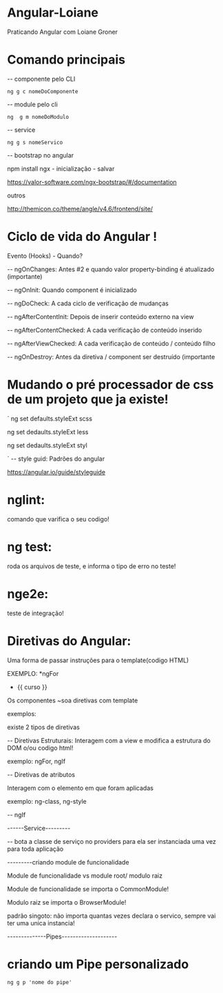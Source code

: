 # Angular-Loiane
Praticando Angular com Loiane Groner


# Comando principais

-- componente pelo CLI

`ng g c nomeDoComponente`

-- module pelo cli

`ng  g m nomeDoModulo`

-- service 

`ng g s nomeServico`


-- bootstrap no angular

npm install ngx - inicialização - salvar

https://valor-software.com/ngx-bootstrap/#/documentation

outros 

http://themicon.co/theme/angle/v4.6/frontend/site/



# Ciclo de vida do Angular ! 

Evento (Hooks) -  Quando?

-- ngOnChanges: Antes #2 e quando valor property-binding é atualizado (importante)

-- ngOnInit: Quando component é inicializado

-- ngDoCheck: A cada ciclo de verificação de mudanças

-- ngAfterContentInit: Depois de inserir conteúdo externo na view

-- ngAfterContentChecked: A cada verificação de conteúdo inserido

-- ngAfterViewChecked: A cada verificação de conteúdo / conteúdo filho

-- ngOnDestroy: Antes da diretiva / component ser destruído (importante

# Mudando o pré processador de css de um projeto que ja existe!
 
`
ng set defaults.styleExt scss

ng set dedaults.styleExt less

ng set dedaults.styleExt styl

`
-- style guid: Padrões do angular

https://angular.io/guide/styleguide


# nglint: 
comando que varifica o seu codigo!


# ng test: 
roda os arquivos de teste, e informa o tipo de erro no teste!


# nge2e:
 teste de integração!

# Diretivas do Angular:

Uma forma de passar instruções para o template(codigo HTML)


EXEMPLO: *ngFor

<ul>
    <li *ngFor="let curso of cursos">
    {{ curso }}
    </li>
</ul>

Os componentes ~soa diretivas com template

exemplos:
<cursos-lista></cursos-lista>


existe 2 tipos de diretivas 

-- Diretivas Estruturais:
Interagem com a view e
modifica a estrutura do DOM o/ou codigo html! 

exemplo: ngFor, ngIf


-- Diretivas de atributos

Interagem com o elemento em que foram aplicadas

exemplo: ng-class, ng-style


-- ngIf



------Service---------


-- bota a classe de serviço no providers para ela ser
 instanciada uma vez para toda aplicação


---------criando module de funcionalidade

Module de funcionalidade vs module root/ modulo raiz

Module de funcionalidade se importa o CommonModule!

Modulo raiz se importa o BrowserModule!



padrão singoto: não importa quantas vezes declara o servico, 
sempre vai ter uma unica instancia!


--------------Pipes--------------------


# criando um Pipe personalizado


 `ng g p 'nome do pipe'`










